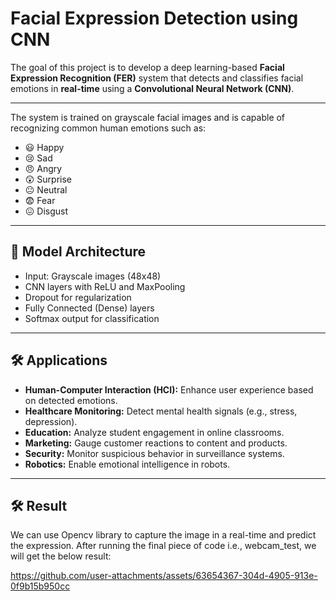 # Facial Expression Detection using CNN

The goal of this project is to develop a deep learning-based **Facial Expression Recognition (FER)** system that detects and classifies facial emotions in **real-time** using a **Convolutional Neural Network (CNN)**.


---
The system is trained on grayscale facial images and is capable of recognizing common human emotions such as:
- 😃 Happy
- 😢 Sad
- 😠 Angry
- 😲 Surprise
- 😐 Neutral
- 😨 Fear
- 😖 Disgust

---

## 🧠 Model Architecture

- Input: Grayscale images (48x48)
- CNN layers with ReLU and MaxPooling
- Dropout for regularization
- Fully Connected (Dense) layers
- Softmax output for classification

---

## 🛠️ Applications

- **Human-Computer Interaction (HCI):** Enhance user experience based on detected emotions.
- **Healthcare Monitoring:** Detect mental health signals (e.g., stress, depression).
- **Education:** Analyze student engagement in online classrooms.
- **Marketing:** Gauge customer reactions to content and products.
- **Security:** Monitor suspicious behavior in surveillance systems.
- **Robotics:** Enable emotional intelligence in robots.

---

## 🛠️ Result
We can use Opencv library to capture the image in a real-time and predict the expression. After running the final piece of code i.e., webcam_test, we will get the below result:


https://github.com/user-attachments/assets/63654367-304d-4905-913e-0f9b15b950cc


